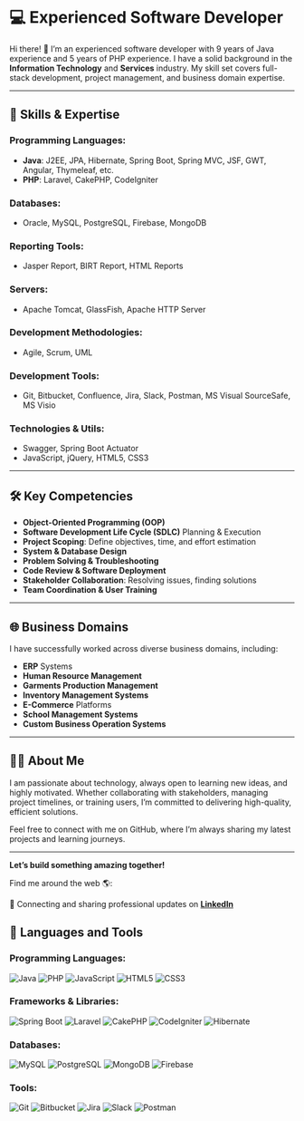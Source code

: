 # 💻 Experienced Software Developer

Hi there! 👋 I’m an experienced software developer with 9 years of Java experience and 5 years of PHP experience. I have a solid background in the **Information Technology** and **Services** industry. My skill set covers full-stack development, project management, and business domain expertise.

---

## 🚀 Skills & Expertise
### Programming Languages:
- **Java**: J2EE, JPA, Hibernate, Spring Boot, Spring MVC, JSF, GWT, Angular, Thymeleaf, etc.
- **PHP**: Laravel, CakePHP, CodeIgniter

### Databases:
- Oracle, MySQL, PostgreSQL, Firebase, MongoDB

### Reporting Tools:
- Jasper Report, BIRT Report, HTML Reports

### Servers:
- Apache Tomcat, GlassFish, Apache HTTP Server

### Development Methodologies:
- Agile, Scrum, UML

### Development Tools:
- Git, Bitbucket, Confluence, Jira, Slack, Postman, MS Visual SourceSafe, MS Visio

### Technologies & Utils:
- Swagger, Spring Boot Actuator
- JavaScript, jQuery, HTML5, CSS3

---

## 🛠️ Key Competencies
- **Object-Oriented Programming (OOP)**
- **Software Development Life Cycle (SDLC)** Planning & Execution
- **Project Scoping**: Define objectives, time, and effort estimation
- **System & Database Design**
- **Problem Solving & Troubleshooting**
- **Code Review & Software Deployment**
- **Stakeholder Collaboration**: Resolving issues, finding solutions
- **Team Coordination & User Training**

---

## 🌐 Business Domains
I have successfully worked across diverse business domains, including:
- **ERP** Systems
- **Human Resource Management**
- **Garments Production Management**
- **Inventory Management Systems**
- **E-Commerce** Platforms
- **School Management Systems**
- **Custom Business Operation Systems**

---

## 👨‍💻 About Me
I am passionate about technology, always open to learning new ideas, and highly motivated. Whether collaborating with stakeholders, managing project timelines, or training users, I’m committed to delivering high-quality, efficient solutions.

Feel free to connect with me on GitHub, where I’m always sharing my latest projects and learning journeys.

---

**Let’s build something amazing together!**

Find me around the web 🌎:

💼 Connecting and sharing professional updates on [**LinkedIn**](https://www.linkedin.com/in/shakhawatmollah)

  
## 🚀 Languages and Tools
### Programming Languages:
![Java](https://img.shields.io/badge/Java-%23ED8B00.svg?style=flat-square&logo=java&logoColor=white)
![PHP](https://img.shields.io/badge/PHP-%23777BB4.svg?style=flat-square&logo=php&logoColor=white)
![JavaScript](https://img.shields.io/badge/JavaScript-%23323330.svg?style=flat-square&logo=javascript&logoColor=%23F7DF1E)
![HTML5](https://img.shields.io/badge/HTML5-%23E34F26.svg?style=flat-square&logo=html5&logoColor=white)
![CSS3](https://img.shields.io/badge/CSS3-%231572B6.svg?style=flat-square&logo=css3&logoColor=white)

### Frameworks & Libraries:
![Spring Boot](https://img.shields.io/badge/Spring%20Boot-%236DB33F.svg?style=flat-square&logo=springboot&logoColor=white)
![Laravel](https://img.shields.io/badge/Laravel-%23FF2D20.svg?style=flat-square&logo=laravel&logoColor=white)
![CakePHP](https://img.shields.io/badge/CakePHP-%23D33C43.svg?style=flat-square&logo=cakephp&logoColor=white)
![CodeIgniter](https://img.shields.io/badge/CodeIgniter-%23EE4623.svg?style=flat-square&logo=codeigniter&logoColor=white)
![Hibernate](https://img.shields.io/badge/Hibernate-%2343B02A.svg?style=flat-square&logo=hibernate&logoColor=white)

### Databases:
![MySQL](https://img.shields.io/badge/MySQL-%2300f.svg?style=flat-square&logo=mysql&logoColor=white)
![PostgreSQL](https://img.shields.io/badge/PostgreSQL-%23316192.svg?style=flat-square&logo=postgresql&logoColor=white)
![MongoDB](https://img.shields.io/badge/MongoDB-%2347A248.svg?style=flat-square&logo=mongodb&logoColor=white)
![Firebase](https://img.shields.io/badge/Firebase-%23039BE5.svg?style=flat-square&logo=firebase)

### Tools:
![Git](https://img.shields.io/badge/Git-%23F05033.svg?style=flat-square&logo=git&logoColor=white)
![Bitbucket](https://img.shields.io/badge/Bitbucket-%230047B3.svg?style=flat-square&logo=bitbucket&logoColor=white)
![Jira](https://img.shields.io/badge/Jira-%230A0FFF.svg?style=flat-square&logo=jira&logoColor=white)
![Slack](https://img.shields.io/badge/Slack-%234A154B.svg?style=flat-square&logo=slack&logoColor=white)
![Postman](https://img.shields.io/badge/Postman-%23FF6C37.svg?style=flat-square&logo=postman&logoColor=white)

